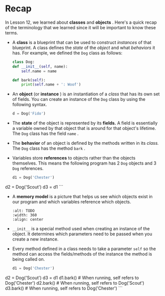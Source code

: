 # Recap

In Lesson 12, we learned about **classes** and **objects** . Here's a quick recap of the terminology that we learned since it will be important to know these terms.  

-  A     **class**     is a blueprint that can be used to construct     *instances*     of that blueprint. A class defines the     *state*     of the     *object*     and what     *behaviors*     it has. For example, we defined the     `Dog`     class as follows:  

    ```python
    class Dog:
    def __init__(self, name):
        self.name = name

    def bark(self):
        print(self.name + ': Woof')
    ```

-  An     **object**     (or     **instance**     ) is an instantiation of a     *class*     that has its own set of fields. You can create an instance of the     `Dog`     class by using the following syntax.  

    ```python
    d = Dog('Fido')
    ```

-  The     **state**     of the object is represented by its     **fields.**     A field is essentially a variable owned by that object that is around for that object's lifetime. The     `Dog`     class has the field     `name`     .  

-  The     **behavior**     of an object is defined by the methods written in its     *class.*     The     `Dog`     class has the method     `bark`     .  

-  Variables store     **references**     to objects rather than the objects themselves. This means the following program has 2     `Dog`     objects and 3     `Dog`     references.  

    ```python
    d1 = Dog('Chester')
d2 = Dog('Scout')
d3 = d1
    ```

-  A     **memory model**     is a picture that helps us see which objects exist in our program and which variables reference which objects.     <br />   

    ```{image} https://static.us.edusercontent.com/files/klq5hkNl8mnQsfjtNrk2bwxq
    :alt: TODO
    :width: 360
    :align: center
    ```

-  `__init__`     is a special method used when creating an instance of the object. It determines which parameters need to be passed when you create a new instance.  

-  Every method defined in a class needs to take a parameter     `self`     so the method can access the fields/methods of the instance the method is being called on.  

    ```python
    d1 = Dog('Chester')
d2 = Dog('Scout')
d3 = d1
d1.bark()  # When running, self refers to Dog('Chester')
d2.bark()  # When running, self refers to Dog('Scout')
d3.bark()  # When running, self refers to Dog('Chester')
    ```


